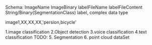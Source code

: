 Schema:
ImageName
ImageBinary
labelFileName
labelFileContent String/Binary(SegmentationClass)
label, complex data type

image1,XX,XX,XX,'persion,bicycle'



1.image classification
2.Object detection
3.voice classification
4.text classification
TODO:
5. Segmentation
6. point cloud dataSet